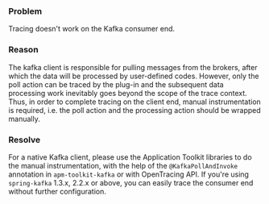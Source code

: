 ### Problem 
Tracing doesn't work on the Kafka consumer end.

### Reason
The kafka client is responsible for pulling messages from the brokers, after which the data will be processed by user-defined codes. However, only the poll action can be traced by the plug-in and the subsequent data processing work inevitably goes beyond the scope of the trace context. Thus, in order to complete tracing on the client end, manual instrumentation is required, i.e. the poll action and the processing action should be wrapped manually.

### Resolve
For a native Kafka client, please use the Application Toolkit libraries to do the manual instrumentation, with the help of the `@KafkaPollAndInvoke` annotation in `apm-toolkit-kafka` or with OpenTracing API. If you're using `spring-kafka` 1.3.x, 2.2.x or above, you can easily trace the consumer end without further configuration.
